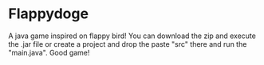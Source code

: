 # Flappydoge
A java game inspired on flappy bird!
You can download the zip and execute the .jar file or create a project and drop the paste "src" there and run the "main.java".
Good game!
